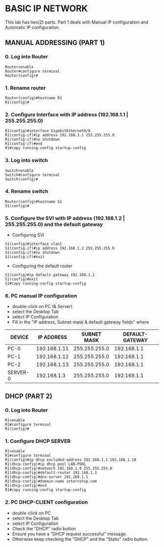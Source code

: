 # BASIC IP NETWORK
This lab has two(2) parts. Part 1 deals with Manual IP configuration and Automatic IP configuration.
## MANUAL ADDRESSING (PART 1)
### 0. Log into Router 
~~~~
Router>enable    
Router#configure terminal    
Router(config)#
~~~~
### 1. Rename router 
~~~~   
Router(config)#hostname R1
R1(config)#
~~~~
### 2. Configure Interface with IP address (192.168.1.1 | 255.255.255.0) 
~~~~   
R1(config)#interface GigabitEthernet0/0
R1(config-if)#ip address 192.168.1.1 255.255.255.0
R1(config-if)#no shutdown
R1(config-if)#end
R1#copy running-config startup-config
~~~~
### 3. Log into switch
~~~~
Switch>enable    
Switch#configure terminal    
Switch(config)#
~~~~
### 4. Rename switch 
~~~~   
Router(config)#hostname S1
S1(config)#
~~~~
### 5. Configure the SVI with IP address (192.168.1.2 | 255.255.255.0) and the default gateway
* Configuring SVI
~~~~   
S1(config)#interface vlan1
S1(config-if)#ip address 192.168.1.2 255.255.255.0
S1(config-if)#no shutdown
S1(config-if)#exit
~~~~
* Configuring the default router
~~~~
S1(config)#ip default-gateway 192.168.1.1
S1(config)#exit
S1#copy running-config startup-config
~~~~
### 6. PC manual IP configuration
* double-click on PC (& Server)
* select the Desktop Tab
* select IP Configuration
* Fill in the "IP address, Subnet mask & default gateway fields" where 

| DEVICE        | IP ADDRESS    |SUBNET MASK    | DEFAULT-GATEWAY    |
| ------------- | ------------- |-------------- | ------------------ |
| PC-0          |  192.168.1.11 | 255.255.255.0 | 192.168.1.1        | 
| PC-1          |  192.168.1.12 | 255.255.255.0 | 192.168.1.1        |
| PC-2          |  192.168.1.13 | 255.255.255.0 | 192.168.1.1        | 
| SERVER-0      |  192.168.1.3  | 255.255.255.0 | 192.168.1.1        | 
 
## DHCP (PART 2)
### 0. Log into Router 
~~~~
R1>enable    
R1#configure terminal    
R1(config)#
~~~~
### 1. Configure DHCP SERVER 
~~~~
R1>enable    
R1#configure terminal    
R1(config)#ip dhcp excluded-address 192.168.1.1 192.168.1.10
R1(dhcp-config)#ip dhcp pool LAN-POOL
R1(dhcp-config)#network 192.168.1.0 255.255.255.0
R1(dhcp-config)#default-router 192.168.1.1
R1(dhcp-config)#dns-server 192.168.1.1
R1(dhcp-config)#domain-name internship.com
R1(dhcp-config)#end
R1#copy running-config startup-config
~~~~
### 2. PC DHCP-CLIENT configuration
* double-click on PC
* select the Desktop Tab
* select IP Configuration
* Check the "DHCP" radio button
* Ensure you have a "DHCP request successful" message.
* Otherwise keep checking the "DHCP" and the "Static" radio button.
